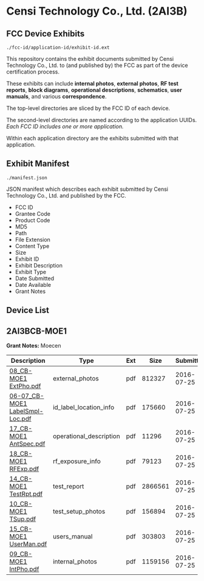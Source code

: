 # Censi Technology Co., Ltd. (2AI3B)
## FCC Device Exhibits

```
./fcc-id/application-id/exhibit-id.ext
```

This repository contains the exhibit documents submitted by Censi Technology Co., Ltd. to (and published by) the FCC as part of the device certification process.

These exhibits can include **internal photos**, **external photos**, **RF test reports**, **block diagrams**, **operational descriptions**, **schematics**, **user manuals**, and various **correspondence**.

The top-level directories are sliced by the FCC ID of each device.

The second-level directories are named according to the application UUIDs. *Each FCC ID includes one or more application.*

Within each application directory are the exhibits submitted with that application. 

## Exhibit Manifest

```
./manifest.json
```

JSON manifest which describes each exhibit submitted by Censi Technology Co., Ltd. and published by the FCC.

- FCC ID
- Grantee Code
- Product Code
- MD5
- Path
- File Extension
- Content Type
- Size
- Exhibit ID
- Exhibit Description
- Exhibit Type
- Date Submitted
- Date Available
- Grant Notes

## Device List
## 2AI3BCB-MOE1
**Grant Notes:** Moecen

| Description | Type | Ext | Size | Submitted | Available |
| ----------- | ---- | --- | ---- | --------- | --------- |
| [08_CB-MOE1 ExtPho.pdf](2AI3BCB-MOE1/31c8d18460b0cfb1b4e8bf57be42f812/3075663.pdf) | external_photos | pdf | 812327 | 2016-07-25 | 2016-07-25 |
| [06-07_CB-MOE1 LabelSmpl-Loc.pdf](2AI3BCB-MOE1/31c8d18460b0cfb1b4e8bf57be42f812/3075662.pdf) | id_label_location_info | pdf | 175660 | 2016-07-25 | 2016-07-25 |
| [17_CB-MOE1 AntSpec.pdf](2AI3BCB-MOE1/31c8d18460b0cfb1b4e8bf57be42f812/3075672.pdf) | operational_description | pdf | 11296 | 2016-07-25 | 2016-07-25 |
| [18_CB-MOE1 RFExp.pdf](2AI3BCB-MOE1/31c8d18460b0cfb1b4e8bf57be42f812/3075673.pdf) | rf_exposure_info | pdf | 79123 | 2016-07-25 | 2016-07-25 |
| [14_CB-MOE1 TestRpt.pdf](2AI3BCB-MOE1/31c8d18460b0cfb1b4e8bf57be42f812/3075669.pdf) | test_report | pdf | 2866561 | 2016-07-25 | 2016-07-25 |
| [10_CB-MOE1 TSup.pdf](2AI3BCB-MOE1/31c8d18460b0cfb1b4e8bf57be42f812/3075665.pdf) | test_setup_photos | pdf | 156894 | 2016-07-25 | 2016-07-25 |
| [15_CB-MOE1 UserMan.pdf](2AI3BCB-MOE1/31c8d18460b0cfb1b4e8bf57be42f812/3075670.pdf) | users_manual | pdf | 303803 | 2016-07-25 | 2016-07-25 |
| [09_CB-MOE1 IntPho.pdf](2AI3BCB-MOE1/31c8d18460b0cfb1b4e8bf57be42f812/3075664.pdf) | internal_photos | pdf | 1159156 | 2016-07-25 | 2016-07-25 |
